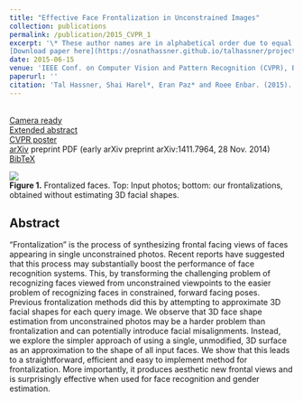 ```yaml
---
title: "Effective Face Frontalization in Unconstrained Images"
collection: publications
permalink: /publication/2015_CVPR_1
excerpt: '\* These author names are in alphabetical order due to equal contribution.<br/><br/>
[Download paper here](https://osnathassner.github.io/talhassner/projects/frontalize/CVPR2015_frontalize.pdf)'
date: 2015-06-15
venue: 'IEEE Conf. on Computer Vision and Pattern Recognition (CVPR), Boston'
paperurl: ''
citation: 'Tal Hassner, Shai Harel*, Eran Paz* and Roee Enbar. (2015). &quot;Effective Face Frontalization in Unconstrained Images.&quot; <i>IEEE Conf. on Computer Vision and Pattern Recognition (CVPR), Boston</i>.'
---
```


<br/>[Camera ready](https://osnathassner.github.io/talhassner/projects/frontalize/frontalize.pdf)
<br/>[Extended abstract](https://osnathassner.github.io/talhassner/projects/frontalize/frontalize_abstract.pdf)
<br/>[CVPR poster](https://osnathassner.github.io/talhassner/projects/frontalize/hassner_et_al_cvpr15_poster.pdf)
<br/>[arXiv](https://arxiv.org/abs/1411.7964) preprint PDF (early arXiv preprint arXiv:1411.7964, 28 Nov. 2014)
<br/>[BibTeX](https://osnathassner.github.io/talhassner/projects/frontalize/BibTeX.txt)


<img src='https://osnathassner.github.io/talhassner/projects/frontalize/teaser_e.jpg'> 
<br/><b>Figure 1.</b> Frontalized faces. Top: Input photos; bottom: our frontalizations, obtained without estimating 3D facial shapes.

Abstract
------
“Frontalization” is the process of synthesizing frontal facing views of faces appearing in single unconstrained photos. Recent reports have suggested that this process may substantially boost the performance of face recognition systems. This, by transforming the challenging problem of recognizing faces viewed from unconstrained viewpoints to the easier problem of recognizing faces in constrained, forward facing poses. Previous frontalization methods did this by attempting to approximate 3D facial shapes for each query image. We observe that 3D face shape estimation from unconstrained photos may be a harder problem than frontalization and can potentially introduce facial misalignments. Instead, we explore the simpler approach of using a single, unmodified, 3D surface as an approximation to the shape of all input faces. We show that this leads to a straightforward, efficient and easy to implement method for frontalization. More importantly, it produces aesthetic new frontal views and is surprisingly effective when used for face recognition and gender estimation.



